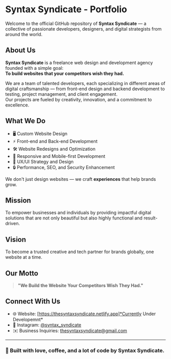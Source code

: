 # Syntax Syndicate - Portfolio

Welcome to the official GitHub repository of **Syntax Syndicate** — a collective of passionate developers, designers, and digital strategists from around the world.

## About Us

**Syntax Syndicate** is a freelance web design and development agency founded with a simple goal:  
**To build websites that your competitors wish they had.**

We are a team of talented developers, each specializing in different areas of digital craftsmanship — from front-end design and backend development to testing, project management, and client engagement.  
Our projects are fueled by creativity, innovation, and a commitment to excellence.

## What We Do

- 🖥️ Custom Website Design
- ⚡ Front-end and Back-end Development
- 🛠️ Website Redesigns and Optimization
- 📱 Responsive and Mobile-first Development
- 🧠 UX/UI Strategy and Design
- 🔒 Performance, SEO, and Security Enhancement

We don't just design websites — we craft **experiences** that help brands grow.

## Mission

To empower businesses and individuals by providing impactful digital solutions that are not only beautiful but also highly functional and result-driven.

## Vision

To become a trusted creative and tech partner for brands globally, one website at a time.

## Our Motto

> **"We Build the Website Your Competitors Wish They Had."**

## Connect With Us

- 🌐 Website: [https://thesyntaxsyndicate.netlify.app]*Currently Under Developemnt*
- 📸 Instagram: [@syntax_syndicate](https://instagram.com/syntax_syndicate)
- ✉️ Business Inquiries: [thesyntaxsyndicate@gmail.com](mailto:thesyntaxsyndicate@gmail.com)

---

### 🚀 Built with love, coffee, and a lot of code by Syntax Syndicate.
